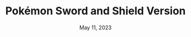 ---
layout: gba
title: "Pokémon Sword and Shield Version"
categories:
 - approved
 - gba
 - universal
 - safe
tags:
- pokemon
- rpg
series: 
- pokemon
date: May 11, 2023
permalink: /games/pokemon-sword-shield/play/details
publisher: PCL.G
gid: pokemon-sword-shield
edition: us
alts: 
 -pt
---